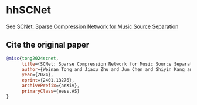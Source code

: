 # hhSCNet

See [SCNet: Sparse Compression Network for Music Source Separation](https://arxiv.org/abs/2401.13276)

## Cite the original paper

```bibtex
@misc{tong2024scnet,
      title={SCNet: Sparse Compression Network for Music Source Separation}, 
      author={Weinan Tong and Jiaxu Zhu and Jun Chen and Shiyin Kang and Tao Jiang and Yang Li and Zhiyong Wu and Helen Meng},
      year={2024},
      eprint={2401.13276},
      archivePrefix={arXiv},
      primaryClass={eess.AS}
}
```

